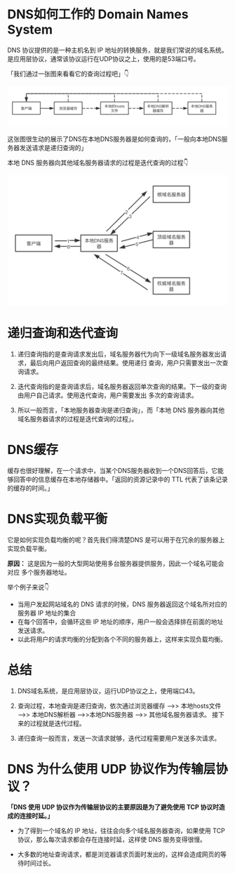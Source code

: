 # DNS如何工作的 Domain Names System

DNS 协议提供的是一种主机名到 IP 地址的转换服务，就是我们常说的域名系统。是应用层协议，通常该协议运行在UDP协议之上，使用的是53端口号。

「我们通过一张图来看看它的查询过程吧」👇

![Alt text](../assert/DNS1.png)

这张图很生动的展示了DNS在本地DNS服务器是如何查询的，「一般向本地DNS服务器发送请求是递归查询的」

本地 DNS 服务器向其他域名服务器请求的过程是迭代查询的过程👇

![Alt text](../assert/DNS2.png)



# 递归查询和迭代查询

1. 递归查询指的是查询请求发出后，域名服务器代为向下一级域名服务器发出请求，最后向用户返回查询的最终结果。使用递归 查询，用户只需要发出一次查询请求。

2. 迭代查询指的是查询请求后，域名服务器返回单次查询的结果。下一级的查询由用户自己请求。使用迭代查询，用户需要发出 多次的查询请求。

3. 所以一般而言，「本地服务器查询是递归查询」，而「本地 DNS 服务器向其他域名服务器请求的过程是迭代查询的过程」。

# DNS缓存

缓存也很好理解，在一个请求中，当某个DNS服务器收到一个DNS回答后，它能够回答中的信息缓存在本地存储器中。「返回的资源记录中的 TTL 代表了该条记录的缓存的时间。」

# DNS实现负载平衡

它是如何实现负载均衡的呢？首先我们得清楚DNS 是可以用于在冗余的服务器上实现负载平衡。

**原因：** 这是因为一般的大型网站使用多台服务器提供服务，因此一个域名可能会对应 多个服务器地址。

举个例子来说👇

- 当用户发起网站域名的 DNS 请求的时候，DNS 服务器返回这个域名所对应的服务器 IP 地址的集合
- 在每个回答中，会循环这些 IP 地址的顺序，用户一般会选择排在前面的地址发送请求。
- 以此将用户的请求均衡的分配到各个不同的服务器上，这样来实现负载均衡。

# 总结

1. DNS域名系统，是应用层协议，运行UDP协议之上，使用端口43。

2. 查询过程，本地查询是递归查询，依次通过浏览器缓存 —>> 本地hosts文件 —>> 本地DNS解析器 —>>本地DNS服务器 —>> 其他域名服务器请求。 接下来的过程就是迭代过程。

3. 递归查询一般而言，发送一次请求就够，迭代过程需要用户发送多次请求。

# DNS 为什么使用 UDP 协议作为传输层协议？

**「DNS 使用 UDP 协议作为传输层协议的主要原因是为了避免使用 TCP 协议时造成的连接时延。」** 

- 为了得到一个域名的 IP 地址，往往会向多个域名服务器查询，如果使用 TCP 协议，那么每次请求都会存在连接时延，这样使 DNS 服务变得很慢。

- 大多数的地址查询请求，都是浏览器请求页面时发出的，这样会造成网页的等待时间过长。
